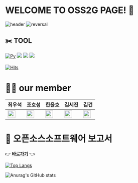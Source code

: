 # WELCOME TO OSS2G PAGE! 👋


![header](https://capsule-render.vercel.app/api?type=rounded&color=gradient&text=%20OSS2G%20&height=300&fontSize=100&textBg=true)
![reversal](https://capsule-render.vercel.app/api?type=rect&text=DongYangMiraeUniversity&fontAlign=35&fontSize=30&desc=OSS%20Lecture&descAlign=70&descAlignY=50&theme=radical)


## **✂️ TOOL**
[![Py](https://img.shields.io/badge/Python-F7DF1E?style=flat-square&logo=Python&logoColor=blue)](github.com/Joowon0220/TODO-List)
 <img src="https://img.shields.io/badge/Github-181717?style=flat&logo=GitHub&logoColor=white"/>
 <img src="https://img.shields.io/badge/Visual Studio-007ACC?style=flat&logo=Visual Studio&logoColor=white"/>
 <img src="https://img.shields.io/badge/Sourcetree-0052CC?style=flat&logo=Sourcetree&logoColor=white"/>
 

 #### 
[![Hits](https://hits.seeyoufarm.com/api/count/incr/badge.svg?url=https%3A%2F%2Fgithub.com%2FOSS2G&count_bg=%2379C83D&title_bg=%2339758C&icon=&icon_color=%23E7E7E7&title=hits&edge_flat=false)](https://hits.seeyoufarm.com)


# 🙋‍♂️ our member
|최우석|조호성|한윤호|김세진|김건|
|---|---|---|----|---|
|<a href="https://github.com/W00Seok2"><img src="https://img.shields.io/badge/W00Seok2-181717?style=flat-square&logo=GitHub&logoColor=white" height="24px"/></a>|<a href="https://github.com/hscho9"><img src="https://img.shields.io/badge/hscho9-181717?style=flat-square&logo=GitHub&logoColor=white" height="24px"/></a>|<a href="https://github.com/Hanyoonho"><img src="https://img.shields.io/badge/Hanyoonho-181717?style=flat-square&logo=GitHub&logoColor=white" height="24px"/></a>|<a href="https://github.com/sejin03 "><img src="https://img.shields.io/badge/sejin03-181717?style=flat-square&logo=GitHub&logoColor=white" height="24px"/></a>|<a href="https://github.com/npcno2 "><img src="https://img.shields.io/badge/npcno2-181717?style=flat-square&logo=GitHub&logoColor=white" height="24px"/></a>

# 💾 **오픈소스소프트웨어 보고서** 
   👉 [**바로가기**](https://github.com/OSS2G/OSS2G_RP/blob/main/README.md) 👈
 
 [![Top Langs](https://github-readme-stats.vercel.app/api/top-langs/?username=W00Seok2&layout=compact)](https://github.com/W00Seok2/github-readme-stats)
 
 ![Anurag's GitHub stats](https://github-readme-stats.vercel.app/api?username=OSS2G&show_icons=true&theme=transparent)
